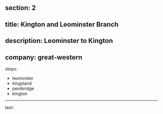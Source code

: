 section: 2
----
title: Kington and Leominster Branch
----
description: Leominster to Kington
----
company: great-western
----
stops:
- leominster
- kingsland
- pembridge
- kington
----
text:
